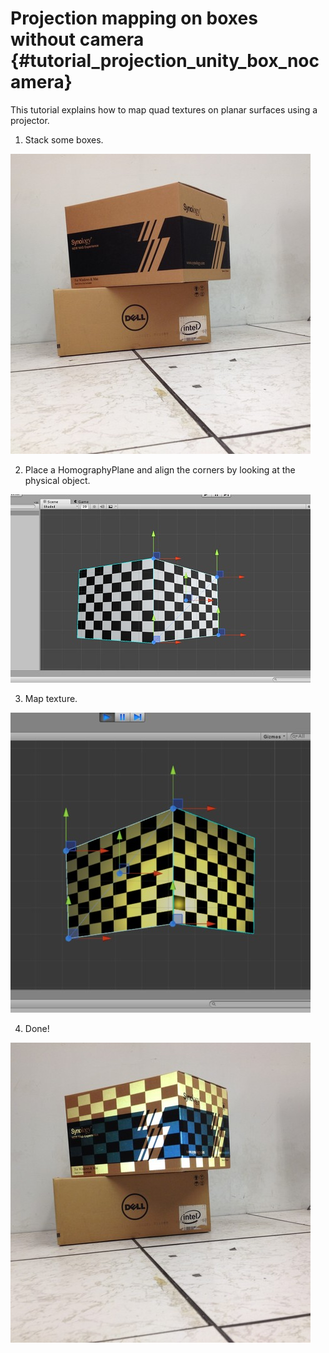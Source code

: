 Projection mapping on boxes without camera {#tutorial_projection_unity_box_nocamera}
========


This tutorial explains how to map quad textures on planar surfaces using a projector.

1. Stack some boxes.

![](img/box.png)

2. Place a HomographyPlane and align the corners by looking at the physical object.

![](img/plane.png)

3. Map texture.

![](img/texturedPlane.png)

4. Done!

![](img/projectedPlane.png)
